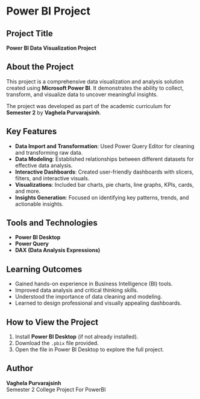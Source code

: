 # Power BI Project

## Project Title
**Power BI Data Visualization Project**

## About the Project
This project is a comprehensive data visualization and analysis solution created using **Microsoft Power BI**. It demonstrates the ability to collect, transform, and visualize data to uncover meaningful insights.

The project was developed as part of the academic curriculum for **Semester 2** by **Vaghela Purvarajsinh**.

## Key Features
- **Data Import and Transformation**: Used Power Query Editor for cleaning and transforming raw data.
- **Data Modeling**: Established relationships between different datasets for effective data analysis.
- **Interactive Dashboards**: Created user-friendly dashboards with slicers, filters, and interactive visuals.
- **Visualizations**: Included bar charts, pie charts, line graphs, KPIs, cards, and more.
- **Insights Generation**: Focused on identifying key patterns, trends, and actionable insights.

## Tools and Technologies
- **Power BI Desktop**
- **Power Query**
- **DAX (Data Analysis Expressions)**

## Learning Outcomes
- Gained hands-on experience in Business Intelligence (BI) tools.
- Improved data analysis and critical thinking skills.
- Understood the importance of data cleaning and modeling.
- Learned to design professional and visually appealing dashboards.

## How to View the Project
1. Install **Power BI Desktop** (if not already installed).
2. Download the `.pbix` file provided.
3. Open the file in Power BI Desktop to explore the full project.

## Author
**Vaghela Purvarajsinh**  
Semester 2 College Project For PowerBI

